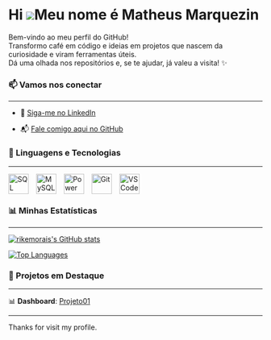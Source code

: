 Hi ![](https://user-images.githubusercontent.com/18350557/176309783-0785949b-9127-417c-8b55-ab5a4333674e.gif)Meu nome é Matheus Marquezin
=======================================================================================================================================

Bem-vindo ao meu perfil do GitHub!  
Transformo café em código e ideias em projetos que nascem da curiosidade e viram ferramentas úteis.  
Dá uma olhada nos repositórios e, se te ajudar, já valeu a visita! ✨

### 📫 Vamos nos conectar

---

* 💼 [Siga-me no LinkedIn](https://www.linkedin.com/in/matmarquuezin)  

* 📬 [Fale comigo aqui no GitHub](https://github.com/matheusmarquezinhub)  


### 🤖 Linguagens e Tecnologias

--- 

<div style="display: flex; flex-wrap: wrap; gap: 15px;">
    <img 
        alt="SQL Server" 
        title="SQL Server" 
        width="40px" 
        src="https://cdn.jsdelivr.net/gh/devicons/devicon@latest/icons/azuresqldatabase/azuresqldatabase-original.svg"/>
    <img 
        alt="MySQL" 
        title="MySQL" 
        width="40px" 
        src="https://cdn.jsdelivr.net/gh/devicons/devicon/icons/mysql/mysql-original.svg"/>
    <img 
        alt="Power BI" 
        title="Power BI" 
        width="40px" 
        src="https://img.icons8.com/?size=100&id=3sGOUDo9nJ4k&format=png&color=000000"/>
    <img 
        alt="Git" 
        title="Git" 
        width="40px" 
        src="https://cdn.jsdelivr.net/gh/devicons/devicon@latest/icons/github/github-original.svg"/>
    <img 
        alt="VS Code" 
        title="VS Code" 
        width="40px" 
        src="https://cdn.jsdelivr.net/gh/devicons/devicon/icons/vscode/vscode-original.svg"/>
</div>

### 📊 Minhas Estatísticas

---

<a href="http://www.github.com/matheusmarquezinhub"><img src="https://github-readme-stats.vercel.app/api?username=matheusmarquezinhub&show_icons=true&hide=&count_private=true&title_color=0891b2&text_color=ffffff&icon_color=0891b2&bg_color=1c1917&hide_border=true&show_icons=true" alt="rikemorais's GitHub stats" /></a>

<a href="https://github.com/matheusmarquezinhub" align="left"><img src="https://github-readme-stats.vercel.app/api/top-langs/?username=matheusmarquezinhub&langs_count=10&title_color=0891b2&text_color=ffffff&icon_color=0891b2&bg_color=1c1917&hide_border=true&locale=en&custom_title=Top%20%Languages" alt="Top Languages" /></a>

### 🎯 Projetos em Destaque

---

📊 **Dashboard**: [Projeto01](https://app.powerbi.com/view?r=eyJrIjoiMmJiMjI5ODktMjQxNi00Yzc3LWI0OTYtYjg1NjI0YzliZWRiIiwidCI6IjA0NWZiZjVjLTBjMzItNDdhMy1hYWI2LThlZjE3MGVlODY5MSJ9)


--- 
Thanks for visit my profile.
